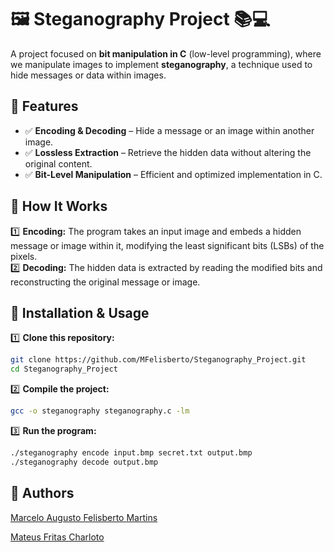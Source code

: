 # 🖼️ Steganography Project 📚💻

A project focused on **bit manipulation in C** (low-level programming), where we manipulate images to implement **steganography**, a technique used to hide messages or data within images.

## 🚀 Features

- ✅ **Encoding & Decoding** – Hide a message or an image within another image.  
- ✅ **Lossless Extraction** – Retrieve the hidden data without altering the original content.  
- ✅ **Bit-Level Manipulation** – Efficient and optimized implementation in C.  
 
## 📌 How It Works

1️⃣ **Encoding:** The program takes an input image and embeds a hidden message or image within it, modifying the least significant bits (LSBs) of the pixels.  
2️⃣ **Decoding:** The hidden data is extracted by reading the modified bits and reconstructing the original message or image.  

## 📂 Installation & Usage

1️⃣ **Clone this repository:**
```bash
git clone https://github.com/MFelisberto/Steganography_Project.git
cd Steganography_Project
```

2️⃣ **Compile the project:**
```bash
gcc -o steganography steganography.c -lm
```

3️⃣ **Run the program:**
```bash
./steganography encode input.bmp secret.txt output.bmp
./steganography decode output.bmp
```

## 🤝 Authors

[Marcelo Augusto Felisberto Martins](https://github.com/MFelisberto)

[Mateus Fritas Charloto](https://github.com/mateusfch)
